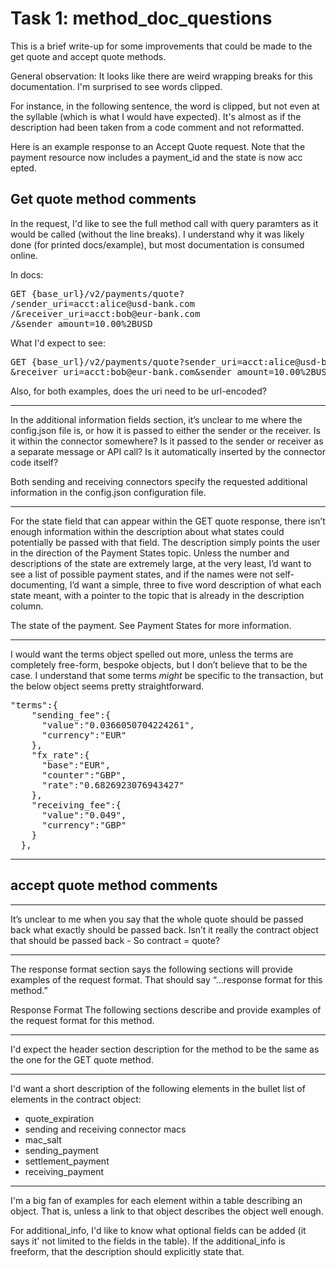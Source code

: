 # Task 1: method_doc_questions

This is a brief write-up for some improvements that could be made to the get quote and accept quote methods.

General observation: It looks like there are weird wrapping breaks for this documentation. I'm surprised to see words clipped.

For instance, in the following sentence, the word is clipped, but not even at the syllable (which is what I would have expected). It's almost as if the description had been taken from a code comment and not reformatted. 

Here is an example response to an Accept Quote request. Note that the payment resource now includes a payment_id and the state is now acc epted.

## Get quote method comments

In the request, I'd like to see the full method call with query paramters as it would be called (without the line breaks). I understand why it was likely done (for printed docs/example), but most documentation is consumed online.

In docs:
<pre>
GET {base_url}/v2/payments/quote?
/sender_uri=acct:alice@usd-bank.com
/&receiver_uri=acct:bob@eur-bank.com
/&sender_amount=10.00%2BUSD
</pre>

What I'd expect to see:
<pre>
GET {base_url}/v2/payments/quote?sender_uri=acct:alice@usd-bank.com  
&receiver_uri=acct:bob@eur-bank.com&sender_amount=10.00%2BUSD
</pre>


Also, for both examples, does the uri need to be url-encoded?

<hr noshade size="-1">

In the additional information fields section, it’s unclear to me where the config.json file is, or how it is passed to either the sender or the receiver. Is it within the connector somewhere? Is it passed to the sender or receiver as a separate message or API call? Is it automatically inserted by the connector code itself?

Both sending and receiving connectors specify the requested additional information in the config.json configuration file. 

<hr noshade size="-1">

For the state field that can appear within the GET quote response, there isn’t enough information within the description about what states could potentially be passed with that field. The description simply points the user in the direction of the Payment States topic. Unless the number and descriptions of the state are extremely large, at the very least, I’d want to see a list of possible payment states, and if the names were not self-documenting, I’d want a simple, three to five word description of what each state meant, with a pointer to the topic that is already in the description column.

The state of the payment. See Payment States for more information. 

<hr noshade size="-1">

I would want the terms object spelled out more, unless the terms are completely free-form, bespoke objects, but I don’t believe that to be the case. I understand that some terms *might* be specific to the transaction, but the below object seems pretty straightforward.

<pre>
"terms":{
    "sending_fee":{
      "value":"0.0366050704224261",
      "currency":"EUR"
    },
    "fx_rate":{
      "base":"EUR",
      "counter":"GBP",
      "rate":"0.6826923076943427"
    },
    "receiving_fee":{
      "value":"0.049",
      "currency":"GBP"
    }
  },
</pre>
<hr noshade size="-1">


## accept quote method comments

<hr noshade size="-1">


It’s unclear to me when you say that the whole quote should be passed back what exactly should be passed back. Isn’t it really the contract object that should be passed back - So contract = quote?



<hr noshade size="-1">



The response format section says the following sections will provide examples of the request format. That should say “…response format for this method.”


Response Format
The following sections describe and provide examples of the request format for this method.



<hr noshade size="-1">

I'd expect the header section description for the method to be the same as the one for the GET quote method.

<hr noshade size="-1">

I'd want a short description of the following elements in the bullet list of elements in the contract object:
* quote_expiration
* sending and receiving connector macs
* mac_salt
* sending_payment
* settlement_payment
* receiving_payment


<hr noshade size="-1">

I'm a big fan of examples for each element within a table describing an object. That is, unless a link to that object describes the object well enough. 


For additional_info, I'd like to know what optional fields can be added (it says it' not limited to the fields in the table). If the additional_info is freeform, that the description should explicitly state that.
